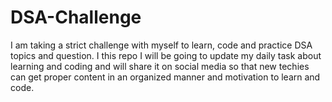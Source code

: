 # DSA-Challenge
I am taking a strict challenge with myself to learn, code and practice DSA topics and question. I this repo I will be going to update my daily task about learning and coding and will share it on social media so that new techies can get proper content in an organized manner and motivation to learn and code.
